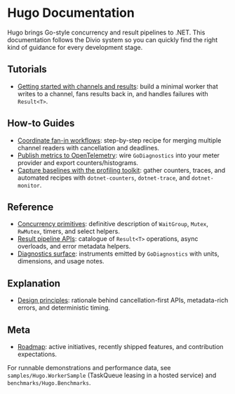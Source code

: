 # Hugo Documentation

Hugo brings Go-style concurrency and result pipelines to .NET. This documentation follows the Divio system so you can quickly find the right kind of guidance for every development stage.

## Tutorials

- [Getting started with channels and results](tutorials/getting-started.md): build a minimal worker that writes to a channel, fans results back in, and handles failures with `Result<T>`.

## How-to Guides

- [Coordinate fan-in workflows](how-to/fan-in-channels.md): step-by-step recipe for merging multiple channel readers with cancellation and deadlines.
- [Publish metrics to OpenTelemetry](how-to/observe-with-opentelemetry.md): wire `GoDiagnostics` into your meter provider and export counters/histograms.
- [Capture baselines with the profiling toolkit](how-to/profiling-toolkit.md): gather counters, traces, and automated recipes with `dotnet-counters`, `dotnet-trace`, and `dotnet-monitor`.

## Reference

- [Concurrency primitives](reference/concurrency-primitives.md): definitive description of `WaitGroup`, `Mutex`, `RwMutex`, timers, and select helpers.
- [Result pipeline APIs](reference/result-pipelines.md): catalogue of `Result<T>` operations, async overloads, and error metadata helpers.
- [Diagnostics surface](reference/diagnostics.md): instruments emitted by `GoDiagnostics` with units, dimensions, and usage notes.

## Explanation

- [Design principles](explanation/design-principles.md): rationale behind cancellation-first APIs, metadata-rich errors, and deterministic timing.

## Meta

- [Roadmap](meta/roadmap.md): active initiatives, recently shipped features, and contribution expectations.

For runnable demonstrations and performance data, see `samples/Hugo.WorkerSample` (TaskQueue leasing in a hosted service) and `benchmarks/Hugo.Benchmarks`.
